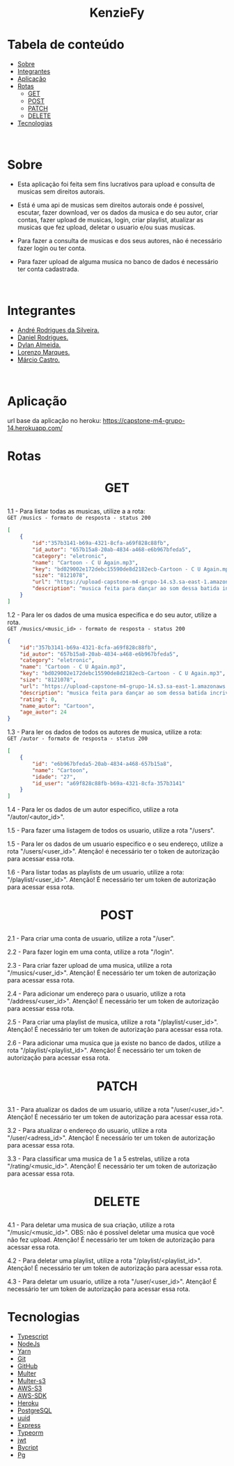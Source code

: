 <h1 align="center">KenzieFy</h1>


 # Tabela de conteúdo
<!--ts-->
   * [Sobre](#Sobre)
   * [Integrantes](#Integrantes)
   * [Aplicação](#Aplicação)
   * [Rotas](#Rotas)<br>
     * [GET](#GET) 
     * [POST](#POST)
     * [PATCH](#PATCH) 
     * [DELETE](#DELETE)  
   * [Tecnologias](#Tecnologias)
<!--te--> 

<br>

# Sobre

 - Esta aplicação foi feita sem fins lucrativos para upload e consulta de musicas sem direitos autorais.
 - Está é uma api de musicas sem direitos autorais onde é possivel, escutar,
fazer download, ver os dados da musica e do seu autor, criar contas, fazer upload de musicas, login, criar playlist, atualizar as musicas que fez upload, deletar o usuario e/ou suas musicas.

 - Para fazer a consulta de musicas e dos seus autores, não é necessário fazer login ou ter conta.

 - Para fazer upload de alguma musica no banco de dados é necessário ter conta cadastrada.
<br>


# Integrantes
 - <a href="https://github.com/andrejubi">André Rodrigues da Silveira.</a> <br>
 - <a href="https://github.com/danielrodriguesdnl">Daniel Rodrigues.</a> <br>
 - <a href="https://github.com/almeidadylan">Dylan Almeida.</a> <br>
 - <a href="https://github.com/LorenzoMarques">Lorenzo Marques.</a> <br>
 - <a href="https://github.com/mcastroneto">Márcio Castro.</a> <br>
<br>

# Aplicação

url base da aplicação no heroku: https://capstone-m4-grupo-14.herokuapp.com/


# Rotas

# <p align="center">GET</p>

 1.1 - Para listar todas as musicas, utilize a a rota: <br>
``GET /musics - formato de resposta - status 200``
```json
[
    {
        "id":"357b3141-b69a-4321-8cfa-a69f828c88fb",
        "id_autor": "657b15a8-20ab-4834-a468-e6b967bfeda5",
        "category": "eletronic",
        "name": "Cartoon - C U Again.mp3",
        "key": "bd029002e172debc15590de8d2182ecb-Cartoon - C U Again.mp3",
        "size": "8121078",
        "url": "https://upload-capstone-m4-grupo-14.s3.sa-east-1.amazonaws.com/bd029002e172debc15590de8d2182ecb-Cartoon+-+C+U+Again.mp3",
        "description": "musica feita para dançar ao som dessa batida incrivel"
    }
]
```

1.2 - Para ler os dados de uma musica especifica e do seu autor, utilize a rota.<br>
`GET /musics/<music_id> - formato de resposta - status 200`
```json
{
    "id":"357b3141-b69a-4321-8cfa-a69f828c88fb",
    "id_autor": "657b15a8-20ab-4834-a468-e6b967bfeda5",
    "category": "eletronic",
    "name": "Cartoon - C U Again.mp3",
    "key": "bd029002e172debc15590de8d2182ecb-Cartoon - C U Again.mp3",
    "size": "8121078",
    "url": "https://upload-capstone-m4-grupo-14.s3.sa-east-1.amazonaws.com/bd029002e172debc15590de8d2182ecb-Cartoon+-+C+U+Again.mp3",
    "description": "musica feita para dançar ao som dessa batida incrivel",
    "rating": 0,
    "name_autor": "Cartoon",
    "age_autor": 24
}
```

1.3 - Para ler os dados de todos os autores de musica, utilize a rota:<br>
`GET /autor - formato de resposta - status 200`
```json
[
    {
        "id": "e6b967bfeda5-20ab-4834-a468-657b15a8",
        "name": "Cartoon",
        "idade": "27",
        "id_user": "a69f828c88fb-b69a-4321-8cfa-357b3141"
    }
]
```

1.4 - Para ler os dados de um autor especifico, utilize a rota "/autor/<autor_id>".

1.5 - Para fazer uma listagem de todos os usuario, utilize a rota "/users".

1.5 - Para ler os dados de um usuario especifico e o seu endereço, utilize a rota "/users/<user_id>".
Atenção! é necessário ter o token de autorização para acessar essa rota.

1.6 - Para listar todas as playlists de um usuario, utilize a rota: "/playlist/<user_id>".
Atenção! É necessário ter um token de autorização para acessar essa rota.


# <p align="center"> POST </p>

2.1 - Para criar uma conta de usuario, utilize a rota "/user".

2.2 - Para fazer login em uma conta, utilize a rota "/login".

2.3 - Para criar fazer upload de uma musica, utilize a rota "/musics/<user_id>".
Atenção! É necessário ter um token de autorização para acessar essa rota.

2.4 - Para adicionar um endereço para o usuario, utilize a rota "/address/<user_id>".
Atenção! É necessário ter um token de autorização para acessar essa rota.

2.5 - Para criar uma playlist de musica, utilize a rota "/playlist/<user_id>".
Atenção! É necessário ter um token de autorização para acessar essa rota.  

2.6 - Para adicionar uma musica que ja existe no banco de dados, utilize a rota "/playlist/<playlist_id>".
Atenção! É necessário ter um token de autorização para acessar essa rota.


# <p align="center"> PATCH </p>

3.1 - Para atualizar os dados de um usuario, utilize a rota "/user/<user_id>".
Atenção! É necessário ter um token de autorização para acessar essa rota.

3.2 - Para atualizar o endereço do usuario, utilize a rota "/user/<adress_id>".
Atenção! É necessário ter um token de autorização para acessar essa rota.

3.3 - Para classificar uma musica de 1 a 5 estrelas, utilize a rota "/rating/<music_id>".
Atenção! É necessário ter um token de autorização para acessar essa rota.


# <p align="center"> DELETE </p>

4.1 - Para deletar uma musica de sua criação, utilize a rota "/music/<music_id>".
OBS: não é possível deletar uma musica que você não fez upload.
Atenção! É necessário ter um token de autorização para acessar essa rota.

4.2 - Para deletar uma playlist, utilize a rota "/playlist/<playlist_id>".
Atenção! É necessário ter um token de autorização para acessar essa rota.

4.3 - Para deletar um usuario, utilize a rota "/user/<user_id>".
Atenção! É necessário ter um token de autorização para acessar essa rota.

#  Tecnologias

 - <a href="https://www.typescriptlang.org/">Typescript</a>
 - <a href="https://nodejs.org/en/">NodeJs</a>
 - <a href="https://yarnpkg.com/">Yarn</a>
 - <a href="https://git-scm.com/">Git</a>
 - <a href="https://github.com">GitHub</a>
 - <a href="https://www.npmjs.com/package/multer">Multer</a>
 - <a href="https://www.npmjs.com/package/multer-s3">Multer-s3</a>
 - <a href="https://aws.amazon.com/pt/s3/">AWS-S3</a>
 - <a href="https://www.npmjs.com/package/aws-sdk">AWS-SDK</a>
 - <a href="https://heroku.com">Heroku</a>
 - <a href="https://www.postgresql.org/">PostgreSQL</a>
 - <a href="https://www.npmjs.com/package/uuid">uuid</a>
 - <a href="https://expressjs.com/pt-br/">Express</a>
 - <a href="https://typeorm.io/">Typeorm</a>
 - <a href="https://jwt.io/">jwt</a>
 - <a href="https://www.npmjs.com/package/bcrypt">Bycript</a>
 - <a href="https://www.npmjs.com/package/pg">Pg</a>




